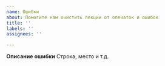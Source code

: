 ```yaml
---
name: Ошибки
about: Помогите нам очистить лекции от опечаток и ошибок
title: ''
labels: ''
assignees: ''

---
```


**Описание ошибки**
Строка, место и т.д.
